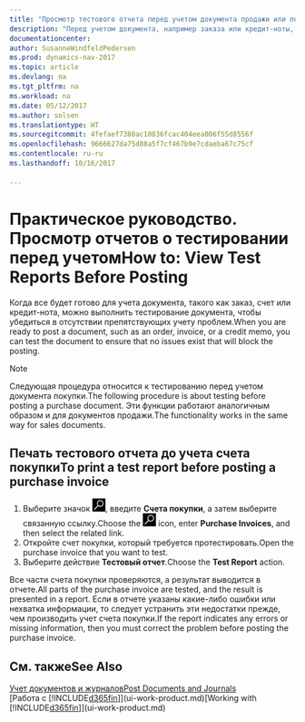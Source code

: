 ```yaml
---
title: "Просмотр тестового отчета перед учетом документа продажи или покупки"
description: "Перед учетом документа, например заказа или кредит-ноты, вы можете проверить и просмотреть его, чтобы устранить ошибки, которые могут препятствовать учету."
documentationcenter: 
author: SusanneWindfeldPedersen
ms.prod: dynamics-nav-2017
ms.topic: article
ms.devlang: na
ms.tgt_pltfrm: na
ms.workload: na
ms.date: 05/12/2017
ms.author: solsen
ms.translationtype: HT
ms.sourcegitcommit: 4fefaef7380ac10836fcac404eea006f55d8556f
ms.openlocfilehash: 9666627da75d88a5f7cf467b9e7cdaeba67c75cf
ms.contentlocale: ru-ru
ms.lasthandoff: 10/16/2017

---
```

# <a name="how-to-view-test-reports-before-posting"></a><span data-ttu-id="4a4ce-103">Практическое руководство. Просмотр отчетов о тестировании перед учетом</span><span class="sxs-lookup"><span data-stu-id="4a4ce-103">How to: View Test Reports Before Posting</span></span>
<span data-ttu-id="4a4ce-104">Когда все будет готово для учета документа, такого как заказ, счет или кредит-нота, можно выполнить тестирование документа, чтобы убедиться в отсутствии препятствующих учету проблем.</span><span class="sxs-lookup"><span data-stu-id="4a4ce-104">When you are ready to post a document, such as an order, invoice, or a credit memo, you can test the document to ensure that no issues exist that will block the posting.</span></span>

> [!NOTE]  
>   <span data-ttu-id="4a4ce-105">Следующая процедура относится к тестированию перед учетом документа покупки.</span><span class="sxs-lookup"><span data-stu-id="4a4ce-105">The following procedure is about testing before posting a purchase document.</span></span> <span data-ttu-id="4a4ce-106">Эти функции работают аналогичным образом и для документов продажи.</span><span class="sxs-lookup"><span data-stu-id="4a4ce-106">The functionality works in the same way for sales documents.</span></span>

## <a name="to-print-a-test-report-before-posting-a-purchase-invoice"></a><span data-ttu-id="4a4ce-107">Печать тестового отчета до учета счета покупки</span><span class="sxs-lookup"><span data-stu-id="4a4ce-107">To print a test report before posting a purchase invoice</span></span>
1. <span data-ttu-id="4a4ce-108">Выберите значок ![Поиск страницы или отчета](media/ui-search/search_small.png "Значок поиска страницы или отчета"), введите **Счета покупки**, а затем выберите связанную ссылку.</span><span class="sxs-lookup"><span data-stu-id="4a4ce-108">Choose the ![Search for Page or Report](media/ui-search/search_small.png "Search for Page or Report icon") icon, enter **Purchase Invoices**, and then select the related link.</span></span>
2. <span data-ttu-id="4a4ce-109">Откройте счет покупки, который требуется протестировать.</span><span class="sxs-lookup"><span data-stu-id="4a4ce-109">Open the purchase invoice that you want to test.</span></span>
3. <span data-ttu-id="4a4ce-110">Выберите действие **Тестовый отчет**.</span><span class="sxs-lookup"><span data-stu-id="4a4ce-110">Choose the **Test Report** action.</span></span>  

<span data-ttu-id="4a4ce-111">Все части счета покупки проверяются, а результат выводится в отчете.</span><span class="sxs-lookup"><span data-stu-id="4a4ce-111">All parts of the purchase invoice are tested, and the result is presented in a report.</span></span> <span data-ttu-id="4a4ce-112">Если в отчете указаны какие-либо ошибки или нехватка информации, то следует устранить эти недостатки прежде, чем производить учет счета покупки.</span><span class="sxs-lookup"><span data-stu-id="4a4ce-112">If the report indicates any errors or missing information, then you must correct the problem before posting the purchase invoice.</span></span>

## <a name="see-also"></a><span data-ttu-id="4a4ce-113">См. также</span><span class="sxs-lookup"><span data-stu-id="4a4ce-113">See Also</span></span>
[<span data-ttu-id="4a4ce-114">Учет документов и журналов</span><span class="sxs-lookup"><span data-stu-id="4a4ce-114">Post Documents and Journals</span></span>](ui-post-documents-journals.md)  
<span data-ttu-id="4a4ce-115">[Работа с [!INCLUDE[d365fin](includes/d365fin_md.md)]](ui-work-product.md)</span><span class="sxs-lookup"><span data-stu-id="4a4ce-115">[Working with [!INCLUDE[d365fin](includes/d365fin_md.md)]](ui-work-product.md)</span></span>



